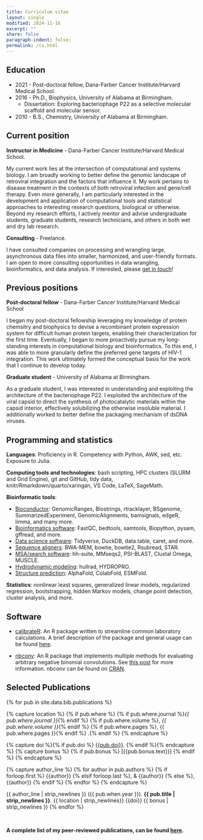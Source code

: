 ```yaml
---
title: Curriculum vitae
layout: single
modified: 2024-11-16
excerpt: ""
share: false
paragraph-indent: false;
permalink: /cv.html
---
```


## <i class="fas fa-graduation-cap"></i> Education

  - 2021 - Post-doctoral fellow, Dana-Farber Cancer Institute/Harvard Medical School.
  - 2016 - Ph.D., Biophysics, University of Alabama at Birmingham.
      - Dissertation: Exploring bacteriophage P22 as a selective molecular scaffold and molecular sensor.
  - 2010 - B.S., Chemistry, University of Alabama at Birmingham.

## <i class="fas fa-user-astronaut"></i> Current position

**Instructor in Medicine** - Dana-Farber Cancer Institute/Harvard Medical School.

My current work lies at the intersection of computational and systems biology. I am broadly working to better define the genomic landscape of retroviral integration and the factors that influence it. My work pertains to disease treatment in the contexts of both retroviral infection and gene/cell therapy. Even more generally, I am particularly interested in the development and application of computational tools and statistical approaches to interesting research questions, biological or otherwise. Beyond my research efforts, I actively mentor and advise undergraduate students, graduate students, research technicians, and others in both wet and dry lab research.

**Consulting** - Freelance.

I have consulted companies on processing and wrangling large, asynchronous data files into smaller, harmonized, and user-friendly formats. I am open to more consulting opportunities in data wrangling, bioinformatics, and data analysis. If interested, please [get in touch](mailto:gregoryjbedwell@gmail.com)!


## <i class="fas fa-map-marker-alt"></i> Previous positions

**Post-doctoral fellow** - Dana-Farber Cancer Institute/Harvard Medical School

I began my post-doctoral fellowship leveraging my knowledge of protein chemsitry and biophysics to devise a recombinant protein expression system for difficult human protein targets, enabling their characterization for the first time. Eventually, I began to more proactively pursue my long-standing interests in computational biology and bioinformatics. To this end, I was able to more granularly define the preferred gene targets of HIV-1 integration. This work ultimately formed the conceptual basis for the work that I continue to develop today.

**Graduate student** - University of Alabama at Birmingham.

As a graduate student, I was interested in understanding and exploiting the architecture of the bacteriophage P22. I exploited the architecture of the viral capsid to direct the synthesis of photocatalytic materials within the capsid interior, effectively solubilizing the otherwise insoluble material. I additionally worked to better define the packaging mechanism of dsDNA viruses.


## <i class="fas fa-chart-bar"></i> Programming and statistics

**Languages**: Proficiency in R. Competency with Python, AWK, sed, etc. Exposure to Julia.

**Computing tools and technologies**: bash scripting, HPC clusters (SLURM and Grid Engine), git and GitHub, tidy data, knitr/Rmarkdown/quarto/xaringan, VS Code, LaTeX, SageMath.

**Bioinformatic tools**: 
  - <u>Bioconductor</u>: GenomicRanges, Biostrings, rtracklayer, BSgenome, SummarizedExperiment, GenomicAlignments, bamsignals, edgeR, limma, and many more. 
  - <u>Bioinformatics software</u>: FastQC, bedtools, samtools, Biopython, pysam, gffread, and more. 
  - <u>Data science software</u>: Tidyverse, DuckDB, data.table, caret, and more.
  - <u>Sequence aligners</u>: BWA-MEM, bowtie, bowtie2, Rsubread, STAR.
  - <u>MSA/search software</u>: hh-suite, MMseqs2, PSI-BLAST, Clustal Omega, MUSCLE.
  - <u>Hydrodynamic modeling</u>: hullrad, HYDROPRO.
  - <u>Structure prediction</u>: AlphaFold, ColabFold, ESMFold.

**Statistics**: nonlinear least squares, generalized linear models, regularized regression, bootstrapping, hidden Markov models, change point detection, cluster analysis, and more.

## <i class="fas fa-code"></i> Software

- [calibrateR](https://github.com/gbedwell/calibrateR): An R package written to streamline common laboratory calculations. A brief description of the package and general usage can be found [here](https://gbedwell.github.io/calibrateR/).

- [nbconv](https://github.com/gbedwell/nbconv): An R package that implements multiple methods for evaluating arbitrary negative binomial convolutions. See [this post](https://gbedwell.github.io/nb-convolutions/) for more information. nbconv can be found on [CRAN](https://cran.r-project.org/web/packages/nbconv/index.html).


## <i class="fas fa-align-left"></i> Selected Publications

{% for pub in site.data.bib.publications %}

{% capture location %}
{% if pub.where %}
{% if pub.where.journal %}_{{ pub.where.journal }}_{% endif %}
{% if pub.where.volume %}, _{{ pub.where.volume }}_{% endif %}
{% if pub.where.pages %}, {{ pub.where.pages }}{% endif %}
.{% endif %}
{% endcapture %}

{% capture doi %}{% if pub.doi %} [{{pub.doi}}](http://doi.org/{{pub.doi}}). {% endif %}{% endcapture %}
{% capture bonus %}
{% if pub.bonus %}
[{{pub.bonus.text}}]
{% endif %}
{% endcapture %}

{% capture author_line %}
{% for author in pub.authors %}
{% if forloop.first %} {{author}}
{% elsif forloop.last %}, & {{author}}
{% else %}, {{author}}
{% endif %}
{% endfor %}
{% endcapture %}

{{ author_line | strip_newlines }} ({{ pub.when.year }}). **{{ pub.title | strip_newlines }}**. {{ location | strip_newlines}} {{doi}} {{ bonus  | strip_newlines }}
{% endfor %}

<br>

**A complete list of my peer-reviewed publications, can be found [here](https://pubmed.ncbi.nlm.nih.gov/?term=%28Bedwell+GJ+AND+Prevelige+PE%29+OR+%28Bedwell+GJ+AND+Engelman%29+OR+%28Bedwell+GJ+AND+Schneider%29+OR+%28Bedwell+GJ+AND+Saad%29+OR+%28Bedwell+GJ+AND+Bedwell+DM%29).**



